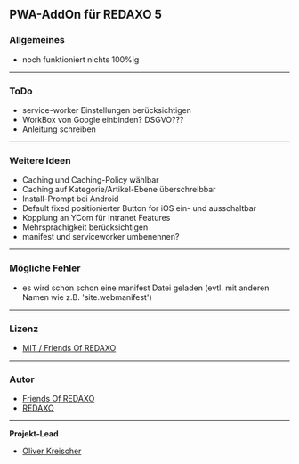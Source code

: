 ## PWA-AddOn für REDAXO 5

### Allgemeines

* noch funktioniert nichts 100%ig 

---

### ToDo

* service-worker Einstellungen berücksichtigen
* WorkBox von Google einbinden? DSGVO???
* Anleitung schreiben

---

### Weitere Ideen

* Caching und Caching-Policy wählbar
* Caching auf Kategorie/Artikel-Ebene überschreibbar
* Install-Prompt bei Android
* Default fixed positionierter Button for iOS ein- und ausschaltbar
* Kopplung an YCom für Intranet Features
* Mehrsprachigkeit berücksichtigen
* manifest und serviceworker umbenennen?

---
### Mögliche Fehler

* es wird schon schon eine manifest Datei geladen (evtl. mit anderen Namen wie z.B. 'site.webmanifest')

---

### Lizenz

-  [MIT / Friends Of REDAXO](https://github.com/FriendsOfREDAXO/pwa/blob/main/LICENSE.md)


---

### Autor

- [Friends Of REDAXO](https://github.com/FriendsOfREDAXO)
- [REDAXO](http://www.redaxo.org)


---

**Projekt-Lead**

- [Oliver Kreischer](https://github.com/olien)

